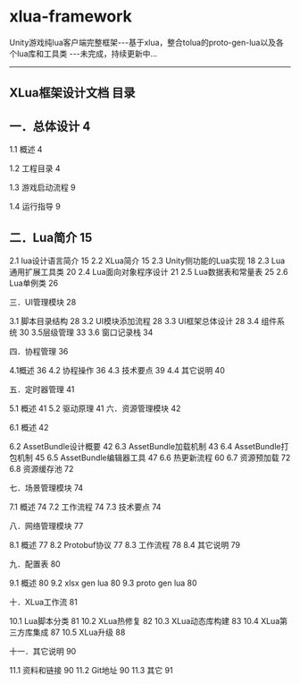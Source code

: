 # xlua-framework
Unity游戏纯lua客户端完整框架---基于xlua，整合tolua的proto-gen-lua以及各个lua库和工具类
---未完成，持续更新中...

-------------------------------------------------------------------

XLua框架设计文档
目录
-
一．总体设计	4
-
1.1 概述	4

1.2 工程目录	4

1.3 游戏启动流程	9

1.4 运行指导	9

二．Lua简介	15
-

2.1 lua设计语言简介	15
2.2 XLua简介	15
2.3 Unity侧功能的Lua实现	18
2.3 Lua通用扩展工具类	20
2.4 Lua面向对象程序设计	21
2.5 Lua数据表和常量表	25
2.6 Lua单例类	26

三．UI管理模块	28

3.1 脚本目录结构	28
3.2 UI模块添加流程	28
3.3 UI框架总体设计	28
3.4 组件系统	30
3.5层级管理	33
3.6 窗口记录栈	34

四．协程管理	36

4.1概述	36
4.2 协程操作	36
4.3 技术要点	39
4.4 其它说明	40

五．定时器管理	41

5.1 概述	41
5.2 驱动原理	41
六．资源管理模块	42

6.1 概述	42

6.2 AssetBundle设计概要	42
6.3 AssetBundle加载机制	43
6.4 AssetBundle打包机制	45
6.5 AssetBundle编辑器工具	47
6.6 热更新流程	60
6.7 资源预加载	72
6.8 资源缓存池	72

七．场景管理模块	74

7.1 概述	74
7.2 工作流程	74
7.3 技术要点	74

八．网络管理模块	77

8.1 概述	77
8.2 Protobuf协议	77
8.3 工作流程	78
8.4 其它说明	79

九．配置表	80

9.1 概述	80
9.2 xlsx gen lua	80
9.3 proto gen lua	80

十．XLua工作流	81

10.1 Lua脚本分类	81
10.2 XLua热修复	82
10.3 XLua动态库构建	83
10.4 XLua第三方库集成	87
10.5 XLua升级	88

十一．其它说明	90

11.1 资料和链接	90
11.2 Git地址	90
11.3 其它	91



 
